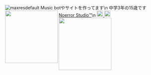 ![maxresdefault](https://user-images.githubusercontent.com/98526451/157168744-f3bef939-a674-49eb-a5ca-7060423a1cf7.jpeg)
</a>
Music botやサイトを作ってます\n
中学3年の15歳です
[Noerror Studio™️](https://noerror.studio/)\n
</a>
</a>
  <a href="http://twitter.com/reeef992">
    <img height="20" src="https://img.shields.io/twitter/follow/reeef992?label=Twitter&logo=twitter&style=flat" />
  </a>
<a href="https://github.com/reef1447">
    <img height="20" src="https://img.shields.io/github/followers/reef1447?label=follow&logo=github&style=flat" />
  </a>
<a href="https://github.com/tocoteron">
  <img align="left" height="170px" src="https://github-readme-stats.vercel.app/api?username=reef1447&count_private=true&show_icons=true&theme=dracula" />
</a>
<a href="https://github.com/reef1447">
  <img align="left" height="170px" src="https://github-readme-stats.vercel.app/api/top-langs/?username=reef1447&layout=compact&theme=dracula" />
</a>
